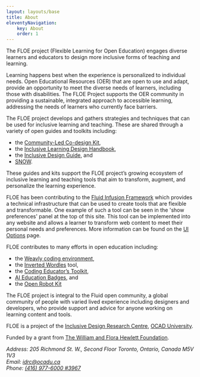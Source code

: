 ```yaml
---
layout: layouts/base
title: About
eleventyNavigation:
    key: About
    order: 1
---
```

The FLOE project (Flexible Learning for Open Education) engages diverse learners and educators to design more inclusive
forms of teaching and learning.

Learning happens best when the experience is personalized to individual needs. Open Educational Resources (OER) that are
open to use and adapt, provide an opportunity to meet the diverse needs of learners, including those with disabilities.
The FLOE Project supports the OER community in providing a sustainable, integrated approach to accessible learning,
addressing the needs of learners who currently face barriers.

The FLOE project develops and gathers strategies and techniques that can be used for inclusive learning and teaching.
These are shared through a variety of open guides and toolkits including:

* the [Community-Led Co-design Kit](https://co-design.inclusivedesign.ca/),
* the [Inclusive Learning Design Handbook](https://handbook.floeproject.org/followaccessibilityprinciples),
* the [Inclusive Design Guide](https://guide.inclusivedesign.ca/), and
* [SNOW](https://snow.idrc.ocadu.ca/).

These guides and kits support the FLOE project’s growing ecosystem of inclusive learning and teaching tools that aim to
transform, augment, and personalize the learning experience.

FLOE has been contributing to the [Fluid Infusion Framework](https://fluidproject.org/infusion.html) which provides a
technical infrastructure that can be used to create tools that are flexible and transformable. One example of such a
tool can be seen in the 'show preferences' panel at the top of this site. This tool can be implemented into any website
and allows a learner to transform web content to meet their personal needs and preferences. More information can be
found on the [UI Options](/ui-options) page.

FLOE contributes to many efforts in open education including:

* the [Weavly coding environment](https://create.weavly.org/?v=1.0&t=mixed&w=Space&p=&c=abb&a=123456ABDabd),
* the [Inverted Wordles](https://wecount.inclusivedesign.ca/views/inverted-wordles/) tool,
* the [Coding Educator’s Toolkit](https://weavly.org/learn/),
* [AI Education Badges](https://wecount.inclusivedesign.ca/badges/), and
* the [Open Robot Kit](https://www.codelearncreate.org/blog/open-robot-kit/)

The FLOE project is integral to the Fluid open community, a global community of people with varied lived experience
including designers and developers, who provide support and advice for anyone working on learning content and tools.

FLOE is a project of the [Inclusive Design Research Centre](https://idrc.ocadu.ca/), [OCAD University](https://ocadu.ca/).

Funded by a grant from [The William and Flora Hewlett Foundation](https://hewlett.org/).

<address>
    Address: 205 Richmond St. W., Second Floor Toronto, Ontario, Canada M5V 1V3</br>
    Email: <a href="mailto:idrc@ocadu.ca">idrc@ocadu.ca</a></br>
    Phone: <a href="tel:+14169776000,3967">(416) 977-6000 #3967</a></br>
</address>

